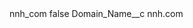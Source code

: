 <?xml version="1.0" encoding="UTF-8"?>
<CustomMetadata xmlns="http://soap.sforce.com/2006/04/metadata" xmlns:xsi="http://www.w3.org/2001/XMLSchema-instance" xmlns:xsd="http://www.w3.org/2001/XMLSchema">
    <label>nnh_com</label>
    <protected>false</protected>
    <values>
        <field>Domain_Name__c</field>
        <value xsi:type="xsd:string">nnh.com</value>
    </values>
</CustomMetadata>
